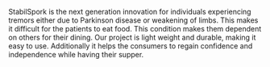 StabilSpork is the next generation innovation for individuals experiencing tremors either due to Parkinson disease or weakening of limbs. This makes it difficult for the patients to eat food.
This condition makes them dependent on others for their dining.
Our project is light weight and durable, making it easy to use. Additionally it helps the consumers to regain confidence and independence while having their supper.
